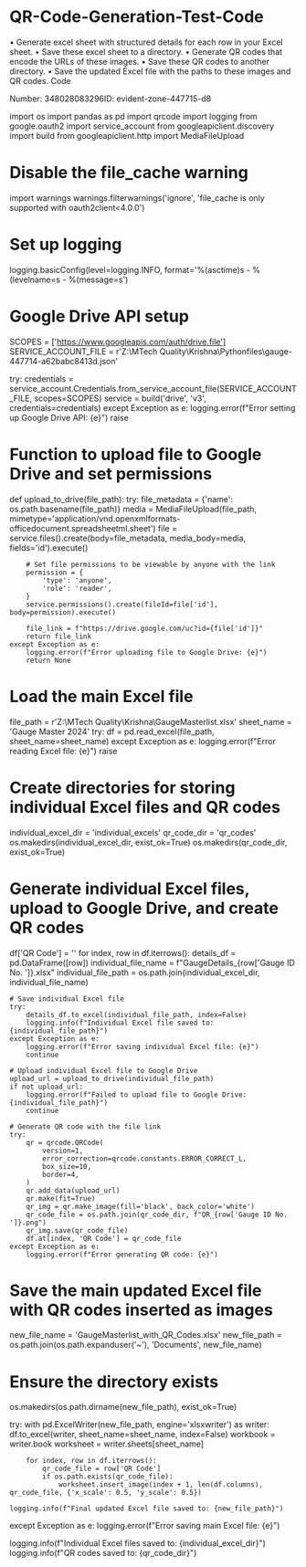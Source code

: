 # QR-Code-Generation-Test-Code


•  Generate excel sheet with structured details for each row in your Excel sheet.
•  Save these excel sheet to a directory.
•  Generate QR codes that encode the URLs of these images.
•  Save these QR codes to another directory.
•  Save the updated Excel file with the paths to these images and QR codes.
Code


Number: 348028083296ID: evident-zone-447715-d8

import os
import pandas as pd
import qrcode
import logging
from google.oauth2 import service_account
from googleapiclient.discovery import build
from googleapiclient.http import MediaFileUpload

# Disable the file_cache warning
import warnings
warnings.filterwarnings('ignore', 'file_cache is only supported with oauth2client<4.0.0')

# Set up logging
logging.basicConfig(level=logging.INFO, format='%(asctime)s - %(levelname=s - %(message=s')

# Google Drive API setup
SCOPES = ['https://www.googleapis.com/auth/drive.file']
SERVICE_ACCOUNT_FILE = r'Z:\\MTech Quality\\Krishna\\Pythonfiles\\gauge-447714-a62babc8413d.json'

try:
    credentials = service_account.Credentials.from_service_account_file(SERVICE_ACCOUNT_FILE, scopes=SCOPES)
    service = build('drive', 'v3', credentials=credentials)
except Exception as e:
    logging.error(f"Error setting up Google Drive API: {e}")
    raise

# Function to upload file to Google Drive and set permissions
def upload_to_drive(file_path):
    try:
        file_metadata = {'name': os.path.basename(file_path)}
        media = MediaFileUpload(file_path, mimetype='application/vnd.openxmlformats-officedocument.spreadsheetml.sheet')
        file = service.files().create(body=file_metadata, media_body=media, fields='id').execute()

        # Set file permissions to be viewable by anyone with the link
        permission = {
            'type': 'anyone',
            'role': 'reader',
        }
        service.permissions().create(fileId=file['id'], body=permission).execute()

        file_link = f"https://drive.google.com/uc?id={file['id']}"
        return file_link
    except Exception as e:
        logging.error(f"Error uploading file to Google Drive: {e}")
        return None

# Load the main Excel file
file_path = r'Z:\\MTech Quality\\Krishna\\GaugeMasterlist.xlsx'
sheet_name = 'Gauge Master 2024'
try:
    df = pd.read_excel(file_path, sheet_name=sheet_name)
except Exception as e:
    logging.error(f"Error reading Excel file: {e}")
    raise

# Create directories for storing individual Excel files and QR codes
individual_excel_dir = 'individual_excels'
qr_code_dir = 'qr_codes'
os.makedirs(individual_excel_dir, exist_ok=True)
os.makedirs(qr_code_dir, exist_ok=True)

# Generate individual Excel files, upload to Google Drive, and create QR codes
df['QR Code'] = ''
for index, row in df.iterrows():
    details_df = pd.DataFrame([row])
    individual_file_name = f"GaugeDetails_{row['Gauge ID No. ']}.xlsx"
    individual_file_path = os.path.join(individual_excel_dir, individual_file_name)

    # Save individual Excel file
    try:
        details_df.to_excel(individual_file_path, index=False)
        logging.info(f"Individual Excel file saved to: {individual_file_path}")
    except Exception as e:
        logging.error(f"Error saving individual Excel file: {e}")
        continue

    # Upload individual Excel file to Google Drive
    upload_url = upload_to_drive(individual_file_path)
    if not upload_url:
        logging.error(f"Failed to upload file to Google Drive: {individual_file_path}")
        continue

    # Generate QR code with the file link
    try:
        qr = qrcode.QRCode(
            version=1,
            error_correction=qrcode.constants.ERROR_CORRECT_L,
            box_size=10,
            border=4,
        )
        qr.add_data(upload_url)
        qr.make(fit=True)
        qr_img = qr.make_image(fill='black', back_color='white')
        qr_code_file = os.path.join(qr_code_dir, f"QR_{row['Gauge ID No. ']}.png")
        qr_img.save(qr_code_file)
        df.at[index, 'QR Code'] = qr_code_file
    except Exception as e:
        logging.error(f"Error generating QR code: {e}")

# Save the main updated Excel file with QR codes inserted as images
new_file_name = 'GaugeMasterlist_with_QR_Codes.xlsx'
new_file_path = os.path.join(os.path.expanduser('~'), 'Documents', new_file_name)

# Ensure the directory exists
os.makedirs(os.path.dirname(new_file_path), exist_ok=True)

try:
    with pd.ExcelWriter(new_file_path, engine='xlsxwriter') as writer:
        df.to_excel(writer, sheet_name=sheet_name, index=False)
        workbook = writer.book
        worksheet = writer.sheets[sheet_name]

        for index, row in df.iterrows():
            qr_code_file = row['QR Code']
            if os.path.exists(qr_code_file):
                worksheet.insert_image(index + 1, len(df.columns), qr_code_file, {'x_scale': 0.5, 'y_scale': 0.5})

    logging.info(f"Final updated Excel file saved to: {new_file_path}")
except Exception as e:
    logging.error(f"Error saving main Excel file: {e}")

logging.info(f"Individual Excel files saved to: {individual_excel_dir}")
logging.info(f"QR codes saved to: {qr_code_dir}")
